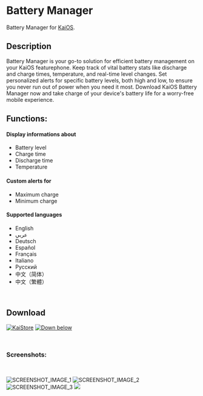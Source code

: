 # Battery Manager
Battery Manager for [KaiOS](https://www.kaiostech.com).
<br>

## Description
Battery Manager is your go-to solution for efficient battery management on your KaiOS featurephone. Keep track of vital battery stats like discharge and charge times, temperature, and real-time level changes. Set personalized alerts for specific battery levels, both high and low, to ensure you never run out of power when you need it most. Download KaiOS Battery Manager now and take charge of your device's battery life for a worry-free mobile experience.
<br>
## Functions:
#### Display informations about
* Battery level
* Charge time
* Discharge time
* Temperature

#### Custom alerts for
* Maximum charge
* Minimum charge

#### Supported languages
* English
* عربي
* Deutsch
* Español
* Français
* Italiano
* Русский
* 中文（简体）
* 中文（繁體）
<br>

## Download
[![KaiStore](https://img.shields.io/badge/KaiStore-6F02B5?logo=kaios)](https://www.kaiostech.com/store/apps/?bundle_id=kaios.app.batterymanager) [![Down below](https://img.shields.io/badge/ZIP-181717?logo=github)](https://github.com/W4IT-Dev/Battery-manager/releases/download/v1.4.1.1/Battery_Manager_v1.4.1.1_GitHub_release.zip)

<br>

### Screenshots:
<br>

![SCREENSHOT_IMAGE_1](https://github.com/W4IT-Dev/Battery-manager/assets/110252354/102b4268-cf3f-4dc4-945b-6280bc76749c)
![SCREENSHOT_IMAGE_2](https://github.com/W4IT-Dev/Battery-manager/assets/110252354/9117798e-773e-43f9-97ce-fc2d8e5123b4) ![SCREENSHOT_IMAGE_3](https://github.com/W4IT-Dev/Battery-manager/assets/110252354/57c11b03-8f75-458a-a1b2-3b7d46a2032f)
<img src="https://github.com/W4IT-Dev/Battery-manager/assets/110252354/173cdcbc-7fa4-493d-bb79-d7ab8bb21f8b">
